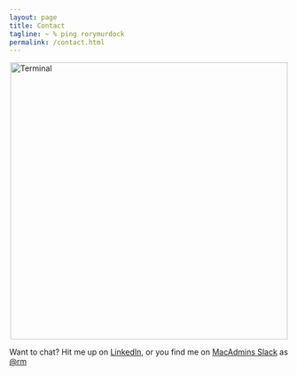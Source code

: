 ```yaml
---
layout: page
title: Contact
tagline: ~ % ping rorymurdock
permalink: /contact.html
---
```


<img src="{{ site.url }}/assets/img/contact.png" alt="Terminal" style="width: 500px; display: block; margin-left: auto; margin-right: auto;"/>

Want to chat? Hit me up on [LinkedIn](https://www.linkedin.com/in/rorymurdock), or you find me on [MacAdmins Slack](https://macadmins.slack.com/) as [@rm](https://app.slack.com/client/T04QVKUQG/D1KCXFZJP/user_profile/U054G0RRP)
